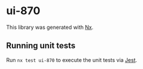 # ui-870

This library was generated with [Nx](https://nx.dev).

## Running unit tests

Run `nx test ui-870` to execute the unit tests via [Jest](https://jestjs.io).
